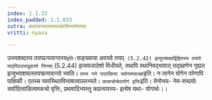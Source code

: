 ```yaml
---
index: 1.1.33
index_padded: 1.1.033
sutra: प्रथमचरमतयाल्पार्धकतिपयनेमाश्च
vritti: nyasa

---
```

उभयशब्दस्य तयप्प्रत्ययान्तस्य` इति। `सङ्ख्याया अवयवे तयप्` (5.2.42)
इत्युभशब्दाद्विहितस्य तयपो यद्यपिठउभादुदात्तो नित्यम्` (5.2.44) इत्ययजादेशो विधीयते, तथापि स्थानिवद्भावात् तद्ग्रहणेन गृह्यत इत्युभयशब्दस्तयप्प्रत्ययान्तो भवति।
`तस्य गणे पाठान्नित्या सर्वनामसञ्ज्ञा`इति। न त्वनेन योगेन परेणापि पाक्षिकी। एतच्च व्यवस्थितविभाषात्वाल्लभ्यते। `काकचोर्यथायोगं वृत्तिः`इति। तेनोभय- नेम-शब्दयोः सर्वादित्वान्नित्यमकचो वृत्तिः, प्रथमादिभ्यस्तु कप्रत्ययस्य- इत्येष यथा-
योगार्थः।।